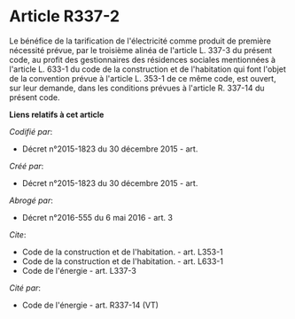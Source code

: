 # Article R337-2

Le bénéfice de la tarification de l'électricité comme produit de première nécessité prévue, par le troisième alinéa de
l'article L. 337-3 du présent code, au profit des gestionnaires des résidences sociales mentionnées à l'article L. 633-1 du
code de la construction et de l'habitation qui font l'objet de la convention prévue à l'article L. 353-1 de ce même code, est
ouvert, sur leur demande, dans les conditions prévues à l'article R. 337-14 du présent code.

**Liens relatifs à cet article**

_Codifié par_:

  - Décret n°2015-1823 du 30 décembre 2015 - art.

_Créé par_:

  - Décret n°2015-1823 du 30 décembre 2015 - art.

_Abrogé par_:

  - Décret n°2016-555 du 6 mai 2016 - art. 3

_Cite_:

  - Code de la construction et de l'habitation. - art. L353-1
  - Code de la construction et de l'habitation. - art. L633-1
  - Code de l'énergie - art. L337-3

_Cité par_:

  - Code de l'énergie - art. R337-14 (VT)
